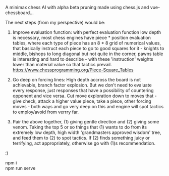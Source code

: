 <p>
A minimax chess AI with alpha beta pruning made using chess.js and vue-chessboard...
</p>

The next steps (from my perspective) would be:

1. Improve evaluation function: with perfect evaluation function low depth is necessary, most chess engines have piece * position evaluation tables, where each type of piece has an 8 * 8 grid of numerical values, that basically instruct each piece to go to good squares for it - knights to middle, bishops to long diagonal but not quite in the corner, pawns table is interesting and hard to describe - with these 'instruction' weights lower than material value so that tactics prevail. https://www.chessprogramming.org/Piece-Square_Tables

2. Go deep on forcing lines: High depth accross the board is not achievable, branch factor explosion. But we don't need to evaluate every response, just responses that have a possibility of countering opponent and vice versa. Cut move exploration down to moves that - give check, attack a higher value piece, take a piece, other forcing moves - both ways and go very deep on this and engine will spot tactics to employ/avoid from verrry far. 

3. Pair the above together, (1) giving gentle direction and (2) giving some venom. Taking the top 5 or so things that (1) wants to do from its extremely low depth, high width 'grandmasters approved wisdom' tree, and feed them to (2) to spot tactics. If (2) finds something juicy or terrifying, act appropriately, otherwise go with (1)s recommendation.

:)

npm i <br>
npm run serve
